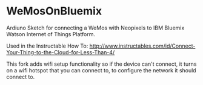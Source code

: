 # WeMosOnBluemix
Ardiuno Sketch for connecting a WeMos with Neopixels to IBM Bluemix Watson Internet of Things Platform.

Used in the Instructable How To: http://www.instructables.com/id/Connect-Your-Thing-to-the-Cloud-for-Less-Than-4/

This fork adds wifi setup functionality so if the device can't connect, it turns on a wifi hotspot that you can connect to, to configure the network it should connect to.
